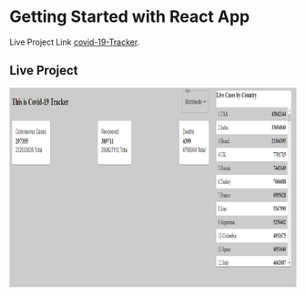 # Getting Started with React App

Live Project Link [covid-19-Tracker](https://covid-19-project-2021.web.app/).

## Live Project

<img height="350" src="./src/image/project_image.png" />

